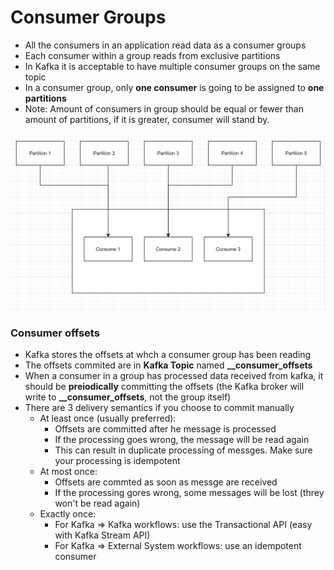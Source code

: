 # Consumer Groups

- All the consumers in an application read data as a consumer groups
- Each consumer within a group reads from exclusive partitions
- In Kafka it is acceptable to have multiple consumer groups on the same topic
- In a consumer group, only **one consumer** is going to be assigned to **one partitions**
- Note: Amount of consumers in group should be equal or fewer than amount of partitions, if it is greater, consumer will stand by.

![Consumer Group](consumer_group.png)

### Consumer offsets

- Kafka stores the offsets at whch a consumer group has been reading
- The offsets commited are in **Kafka Topic** named **__consumer_offsets**
- When a consumer in a group has processed data received from kafka, it should be **preiodically** committing the offsets (the Kafka broker will write to **__consumer_offsets**, not the group itself)
- There are 3 delivery semantics if you choose to commit manually
    - At least once (usually preferred):
        - Offsets are committed after he message is processed
        - If the processing goes wrong, the message will be read again
        - This can result in duplicate processing of messges. Make sure your processing is idempotent
    - At most once:
        - Offsets are commted as soon as messge are received
        - If the processing gores wrong, some messages will be lost (threy won't be read again)
    - Exactly once:
        - For Kafka => Kafka workflows: use the Transactional API (easy with Kafka Stream API)
        - For Kafka => External System workflows: use an idempotent consumer